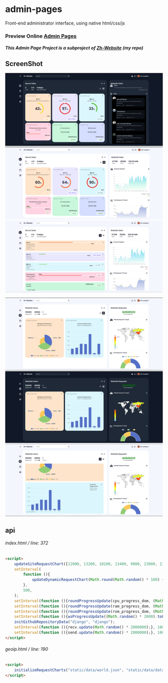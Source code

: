 # admin-pages

Front-end administrator interface, using native html/css/js

### Preview Online [Admin Pages](https://zmh-program.github.io/admin-pages/)

##### This Admin Page Project is a subproject of [Zh-Website](https://github.com/zmh-program/Zh-Website/) (my repo)
## ScreenShot
![dashboard](screenshots/dashboard-dark.PNG)
![dashboard-dark](screenshots/dashboard.png)
![dashboard-listview](screenshots/dashboard-listview.png)

![geoip](screenshots/geoip.PNG)
![geoip-dark](screenshots/geoip-dark.PNG)
![geoip-listview](screenshots/geoip-listview.PNG)

## api

###### index.html / line: 372
```html
<script>
    updateSiteRequestChart([12000, 13200, 10100, 13400, 9000, 23000, 21000]);
    setInterval(
        function (){
            updateDynamicRequestChart(Math.round(Math.random() * 100) + 100);
        },
        500,
    );
    setInterval(function (){roundProgressUpdate(cpu_progress_dom, (Math.random() * 100).toFixed(1));}, 1000);
    setInterval(function (){roundProgressUpdate(ram_progress_dom, (Math.random() * 100).toFixed(1));}, 1000);
    setInterval(function (){roundProgressUpdate(rom_progress_dom, (Math.random() * 100).toFixed(1));}, 1000);
    setInterval(function (){wsProgressUpdate((Math.random() * 2000).toFixed(1));}, 1000);
    initGithubRepositoryData("django", "django");
    setInterval(function (){recv.update(Math.random() * 2000000);}, 1000);
    setInterval(function (){send.update(Math.random() * 2000000);}, 1000);
</script>
```
###### geoip.html / line: 190
```html
<script>
    initializeRequestCharts("static/data/world.json", "static/data/data.json");
</script>
```